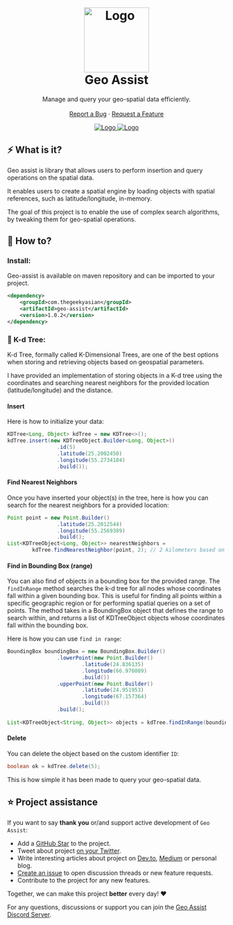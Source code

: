 <h1 align="center">
   <a href="https://github.com/thegeekyasian/geo-assist">
   <img src="https://user-images.githubusercontent.com/30790884/221882235-459941b2-abaf-4790-9fc3-0d8bfa0239ac.png" alt="Logo" height=150>
   </a>
   <br />
   Geo Assist
</h1>
<p align="center">
   Manage and query your geo-spatial data efficiently.
   <br />
   <br />
   <a href="https://github.com/thegeekyasian/geo-assist/issues">Report a Bug</a>
   ·
   <a href="https://github.com/thegeekyasian/geo-assist/issues">Request a Feature</a>
</p>
<p align="center">
   <a href="https://discord.gg/8Xe2Ds4BWj" target="_blank">
   <img src="https://img.shields.io/badge/discord-geoassist-purple" alt="Logo">
   </a>
   <a href="https://www.twitter.com/thegeekyasian" target="_blank">
   <img src="https://img.shields.io/badge/twitter-thegeekyasian-9cf" alt="Logo">
   </a>
</p>

## ⚡️ What is it?
Geo assist is library that allows users to perform insertion and query operations on the spatial data. 

It enables users to create a spatial engine by loading objects with spatial references, such as latitude/longitude, in-memory.

The goal of this project is to enable the use of complex search algorithms, by tweaking them for geo-spatial operations.

## 📖 How to?

### Install:
Geo-assist is available on maven repository and can be imported to your project. 

```xml
<dependency>
    <groupId>com.thegeekyasian</groupId>
    <artifactId>geo-assist</artifactId>
    <version>1.0.2</version>
</dependency>
```

### 🌳 K-d Tree:

K-d Tree, formally called K-Dimensional Trees, are one of the best options when storing and retrieving objects based on geospatial parameters.

I have provided an implementation of storing objects in a K-d tree using the coordinates and searching nearest neighbors for the provided location (latitude/longitude) and the distance.

#### Insert

Here is how to initialize your data:

``` java
KDTree<Long, Object> kdTree = new KDTree<>();
kdTree.insert(new KDTreeObject.Builder<Long, Object>()
				.id(5)
				.latitude(25.2002450)
				.longitude(55.2734184)
				.build());
```

#### Find Nearest Neighbors

Once you have inserted your object(s) in the tree, here is how you can search for the nearest neighbors for a provided location:

``` java
Point point = new Point.Builder()
				.latitude(25.2012544)
				.longitude(55.2569389)
				.build();
List<KDTreeObject<Long, Object>> nearestNeighbors = 
        kdTree.findNearestNeighbor(point, 2); // 2 kilometers based on haversine distance.
```

#### Find in Bounding Box (range)
You can also find of objects in a bounding box for the provided range.
The `findInRange` method searches the k-d tree for all nodes whose coordinates fall within a given bounding box. This is useful for finding all points within a specific geographic region or for performing spatial queries on a set of points. The method takes in a BoundingBox object that defines the range to search within, and returns a list of KDTreeObject objects whose coordinates fall within the bounding box.

Here is how you can use `find in range`:
``` java
BoundingBox boundingBox = new BoundingBox.Builder()
				.lowerPoint(new Point.Builder()
						.latitude(24.836135)
						.longitude(66.976089)
						.build())
				.upperPoint(new Point.Builder()
						.latitude(24.951953)
						.longitude(67.157364)
						.build())
				.build();
				
List<KDTreeObject<String, Object>> objects = kdTree.findInRange(boundingBox);
```

#### Delete

You can delete the object based on the custom identifier `ID`:

``` java
boolean ok = kdTree.delete(5);
```

This is how simple it has been made to query your geo-spatial data.

## ⭐️ Project assistance

If you want to say **thank you** or/and support active development of `Geo Assist`:

- Add a [GitHub Star](https://github.com/thegeekyasian/geo-assist) to the project.
- Tweet about project [on your Twitter](https://twitter.com/intent/tweet?text=Manage%20and%20query%20your%20%23geospatial%20data%20efficiently%20with%20%23GeoAssist%0A%0A%23java%20%23programming%20%23gis%20%23opensource%20%23coding&url=https%3A%2F%2Fgithub.com%2Fthegeekyasian%2Fgeo-assist%2F).
- Write interesting articles about project on [Dev.to](https://dev.to/), [Medium](https://medium.com/) or personal blog.
- [Create an issue](https://github.com/thegeekyasian/geo-assist/issues/new) to open discussion threads or new feature requests.
- Contribute to the project for any new features.

Together, we can make this project **better** every day! ❤️

For any questions, discussions or support you can join the [Geo Assist Discord Server](https://discord.gg/8Xe2Ds4BWj).
